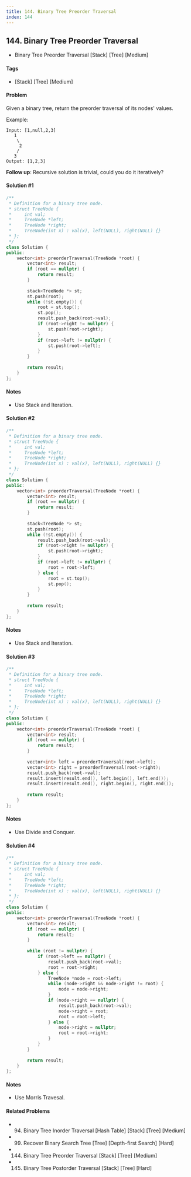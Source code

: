 ```yaml
---
title: 144. Binary Tree Preorder Traversal
index: 144
---
```


## 144. Binary Tree Preorder Traversal
- Binary Tree Preorder Traversal [Stack] [Tree] [Medium]

#### Tags
- [Stack] [Tree] [Medium]

#### Problem
Given a binary tree, return the preorder traversal of its nodes' values.

Example:

    Input: [1,null,2,3]
       1
        \
         2
        /
       3
    Output: [1,2,3]

**Follow up**: Recursive solution is trivial, could you do it iteratively?

#### Solution #1
``` C++
/**
 * Definition for a binary tree node.
 * struct TreeNode {
 *     int val;
 *     TreeNode *left;
 *     TreeNode *right;
 *     TreeNode(int x) : val(x), left(NULL), right(NULL) {}
 * };
 */
class Solution {
public:
    vector<int> preorderTraversal(TreeNode *root) {
        vector<int> result;
        if (root == nullptr) {
            return result;
        }
        
        stack<TreeNode *> st;
        st.push(root);
        while (!st.empty()) {
            root = st.top();
            st.pop();
            result.push_back(root->val);
            if (root->right != nullptr) {
                st.push(root->right);
            }
            if (root->left != nullptr) {
                st.push(root->left);
            }
        }
        
        return result;
    }
};
```

#### Notes
- Use Stack and Iteration.

#### Solution #2
``` C++
/**
 * Definition for a binary tree node.
 * struct TreeNode {
 *     int val;
 *     TreeNode *left;
 *     TreeNode *right;
 *     TreeNode(int x) : val(x), left(NULL), right(NULL) {}
 * };
 */
class Solution {
public:
    vector<int> preorderTraversal(TreeNode *root) {
        vector<int> result;
        if (root == nullptr) {
            return result;
        }
        
        stack<TreeNode *> st;
        st.push(root);
        while (!st.empty()) {
            result.push_back(root->val);
            if (root->right != nullptr) {
                st.push(root->right);
            }
            if (root->left != nullptr) {
                root = root->left;
            } else {
                root = st.top();
                st.pop();
            }
        }
        
        return result;
    }
};
```

#### Notes
- Use Stack and Iteration.

#### Solution #3
``` C++
/**
 * Definition for a binary tree node.
 * struct TreeNode {
 *     int val;
 *     TreeNode *left;
 *     TreeNode *right;
 *     TreeNode(int x) : val(x), left(NULL), right(NULL) {}
 * };
 */
class Solution {
public:
    vector<int> preorderTraversal(TreeNode *root) {
        vector<int> result;
        if (root == nullptr) {
            return result;
        }
        
        vector<int> left = preorderTraversal(root->left);
        vector<int> right = preorderTraversal(root->right);
        result.push_back(root->val);
        result.insert(result.end(), left.begin(), left.end());
        result.insert(result.end(), right.begin(), right.end());
        
        return result;
    }
};
```

#### Notes
- Use Divide and Conquer.

#### Solution #4
``` C++
/**
 * Definition for a binary tree node.
 * struct TreeNode {
 *     int val;
 *     TreeNode *left;
 *     TreeNode *right;
 *     TreeNode(int x) : val(x), left(NULL), right(NULL) {}
 * };
 */
class Solution {
public:
    vector<int> preorderTraversal(TreeNode *root) {
        vector<int> result;
        if (root == nullptr) {
            return result;
        }
        
        while (root != nullptr) {
            if (root->left == nullptr) {
                result.push_back(root->val);
                root = root->right;
            } else {
                TreeNode *node = root->left;
                while (node->right && node->right != root) {
                    node = node->right;
                }
                if (node->right == nullptr) {
                    result.push_back(root->val);
                    node->right = root;
                    root = root->left;
                } else {
                    node->right = nullptr;
                    root = root->right;
                }
            }
        }
        
        return result;
    }
};
```

#### Notes
- Use Morris Travesal.

#### Related Problems
- 94. Binary Tree Inorder Traversal [Hash Table] [Stack] [Tree] [Medium]
- 99. Recover Binary Search Tree [Tree] [Depth-first Search] [Hard]
- 144. Binary Tree Preorder Traversal [Stack] [Tree] [Medium]
- 145. Binary Tree Postorder Traversal [Stack] [Tree] [Hard]
